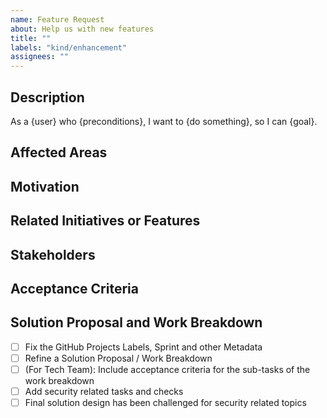 ```yaml
---
name: Feature Request
about: Help us with new features
title: ""
labels: "kind/enhancement"
assignees: ""
---
```


## Description
<!-- A clear and concise description of what the user wants to happen. Example below. Replace brackets! -->
As a {user} who {preconditions}, I want to {do something}, so I can {goal}.

## Affected Areas
<!-- Specify areas that this feature will impact (e.g., CI, DPF, transfer, etc.) -->

## Motivation
<!-- Explain why this feature is needed and any specific requirements. -->

## Related Initiatives or Features
<!-- Describe how this request ties into existing workflows, features, or initiatives. -->

## Stakeholders
<!-- Add more on who asked for this, i.e. company, person, how much they pay us, what their tier is, are they a strategic account, etc. Who needs to be kept up-to-date about this feature? -->

## Acceptance Criteria
<!-- Define what is a must-have for launch and in-scope (e.g. security-related tasks like successful pen-tests). Keep this section fluid and dynamic until you lock-in priority during planning. Please list your criteria below. -->

## Solution Proposal and Work Breakdown
<!-- If you already know what needs to be done, please add a tasklist. -->

- [ ] Fix the GitHub Projects Labels, Sprint and other Metadata
- [ ] Refine a Solution Proposal / Work Breakdown
- [ ] (For Tech Team): Include acceptance criteria for the sub-tasks of the work breakdown
- [ ] Add security related tasks and checks
- [ ] Final solution design has been challenged for security related topics
